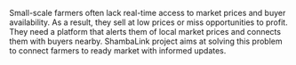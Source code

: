 Small-scale farmers often lack real-time access to market prices and buyer availability. As a result, they sell at low prices or miss opportunities to profit. They need a platform that alerts them of local market prices and connects them with buyers nearby.
ShambaLink project aims at solving this problem to connect farmers to ready market with informed updates.
